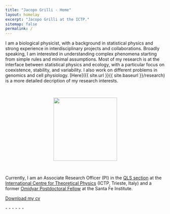 ```yaml
---
title: "Jacopo Grilli - Home"
layout: homelay
excerpt: "Jacopo Grilli at the ICTP."
sitemap: false
permalink: /
---
```




I am a biological physicist, with a background in statistical physics and strong experience
in interdisciplinary projects and collaborations. Broadly speaking, I am interested in understanding complex phenomena starting from simple rules and minimal assumptions. Most
of my research is at the interface between statistical physics and ecology, with a particular focus on coexistence, stability, and variability. 
I also work on different problems in genomics and cell physiology.
[Here]({{ site.url }}{{ site.baseurl }}/research) is a more detailed decription of my research interests.

<br>

<figure align="center">
  <img src="{{ site.url }}{{ site.baseurl }}/images/myface.png" style="width: 200px">
</figure>

<br>


Currently, I am an Associate Research Officer (PI) in the <a target="_blank" href="https://www.ictp.it/research/qls/members.aspx">
 QLS section</a>  at the <a target="_blank" href="https://www.ictp.it/about-ictp/mission-history.aspx">
 International Centre for Theoretical Physics</a> (ICTP, Trieste, Italy)
and a former
<a target="_blank" href="https://www.santafe.edu/people/profile/jacopo-grilli">
Omidyar Postdoctoral Fellow</a>
at the Santa Fe Institute.<br>

<!--I graduated in Physics in 2011 at the University of Milan and I obtained a Ph.D in Physics in 2015 at the University of Padova, where I was supervised by-->
<!--<a target="_blank" href="http://www.pd.infn.it/~maritan/">-->
<!--Amos Maritan</a>. In 2015, I moved to the University of Chicago as a Postdoctoral scholar,-->
<!--working in the lab of-->
<!--<a target="_blank" href="http://allesinalab.uchicago.edu/">-->
<!--Stefano Allesina</a>.-->



<a target="_blank" href="{{ site.url }}{{ site.baseurl }}/images/jgrilli_cv.pdf">
<i class="fa fa-file-pdf-o"></i>  Download my cv</a>

<p>
<a target="_blank" href="http://www.researchgate.net/profile/{{ site.resgate_username }}" class="waves-effect waves-teal btn-flat my-researchgate-link" ><i class="ai ai-researchgate"></i> </a> -
<a target="_blank" href="https://www.mendeley.com/profiles/{{ site.mendeley_username }}" class="waves-effect waves-teal btn-flat my-mendeley-link" ><i class="ai ai-mendeley"></i></a> - 
<a target="_blank" href="http://scholar.google.com/citations?user={{ site.scholar_username }}" class="waves-effect waves-teal btn-flat my-google-scholar-link" ><i class="ai ai-google-scholar"></i></a> -
<a target="_blank" href="http://orcid.org/{{ site.orcid_username }}" class="waves-effect waves-teal btn-flat my-orcid-link" ><i class="ai ai-orcid"></i></a> -
<a target="_blank" href="https://publons.com/a/{{ site.publons_username }}" class="waves-effect waves-teal btn-flat my-publons-link" ><i class="ai ai-publons"></i></a> -
<a target="_blank" href="https://twitter.com/{{ site.twitter_username }}" class="waves-effect waves-teal btn-flat my-twitter-link"><i class="fa fa-twitter"></i></a> -
<a target="_blank" href="http://www.linkedin.com/pub/{{ site.linkedin_username }}" class="waves-effect waves-teal btn-flat my-linkedin-link"><i class="fa fa-linkedin"></i></a>
</p>


<br><br>

